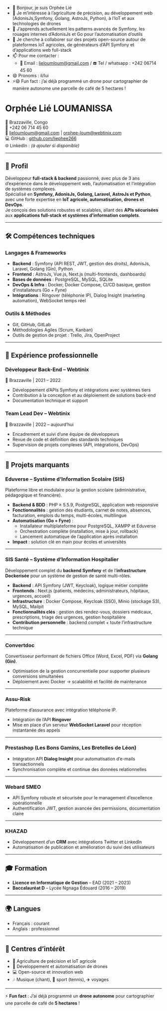 <!---
liephee266/liephee266 est un dépôt ✨ spécial ✨ car son `README.md` (ce fichier) apparaît sur votre profil GitHub.
Vous pouvez cliquer sur “Preview” pour voir vos modifications.
--->

- 👋 Bonjour, je suis Orphée Lié
- 👀 Je m’intéresse à l’agriculture de précision, au développement web (AdonisJs,Symfony, Golang, AstroJs, Python), à l’IoT et aux technologies de drones  
- 🌱 J’apprends actuellement les patterns avancés de Symfony, les rouages internes d’AdonisJs et Go pour l’automatisation d’outils  
- 💞️ Je cherche à collaborer sur des projets open-source autour de plateformes IoT agricoles, de générateurs d’API Symfony et d’applications web full-stack  
- 📫 Pour me contacter :  
  - 📧 Email : lieloumloum@gmail.com / ☎️ Tel / whatsapp : +242 06714 45 60
- 😄 Pronoms : il/lui  
- ⚡😄 Fun fact : j’ai déjà programmé un drone pour cartographier de manière autonome une parcelle de café de 5 hectares !



# Orphée Lié LOUMANISSA  

📍 Brazzaville, Congo  
📱 +242 06 714 45 60  
📧 lieloumloum@gmail.com | orphee-loum@webtinix.com  
💻 GitHub : [github.com/liephee266](https://github.com/liephee266)  
🌐 LinkedIn : *(à ajouter si disponible)*  

---

## 👤 Profil  

Développeur **full-stack & backend** passionné, avec plus de 3 ans d’expérience dans le développement web, l’automatisation et l’intégration de systèmes complexes.  
Spécialisé en **Symfony, AdonisJs, Golang, Laravel, AstroJs et Python**, avec une forte expertise en **IoT agricole, automatisation, drones et DevOps**.  
Je conçois des solutions robustes et scalables, allant des **APIs sécurisées** aux **applications full-stack et systèmes d’information complets**.  

---

## 🛠️ Compétences techniques  

### Langages & Frameworks  
- **Backend** : Symfony (API REST, JWT, gestion des droits), AdonisJs, Laravel, Golang (Gin), Python  
- **Frontend** : AstroJs, Vue.js, Next.js (multi-frontends, dashboards)  
- **Bases de données** : PostgreSQL, MySQL, SQLite  
- **DevOps & Infra** : Docker, Docker Compose, CI/CD basique, gestion d’installateurs (Go + Fyne)  
- **Intégrations** : Ringover (téléphonie IP), Dialog Insight (marketing automation), WebSocket temps réel  

### Outils & Méthodes  
- Git, GitHub, GitLab  
- Méthodologies Agiles (Scrum, Kanban)  
- Outils de gestion de projet : Trello, Jira, OpenProject  

---

## 💼 Expérience professionnelle  

### **Développeur Back-End – Webtinix**  
📍 Brazzaville | 2021 – 2022  
- Développement d’APIs Symfony et intégrations avec systèmes tiers  
- Contribution à la conception et au déploiement de solutions back-end  
- Documentation technique et support  

### **Team Lead Dev – Webtinix**  
📍 Brazzaville | 2022 – aujourd’hui  
- Encadrement et suivi d’une équipe de développeurs  
- Revue de code et définition des standards techniques  
- Supervision de projets complexes (API, intégrations, DevOps)  

---

## 🚀 Projets marquants  

### **Eduverse – Système d’Information Scolaire (SIS)**  
Plateforme libre et modulaire pour la gestion scolaire (administrative, pédagogique et financière).  
- **Backend & BDD** : PHP ≥ 5.5.9, PostgreSQL, application web responsive  
- **Fonctionnalités** : gestion des étudiants, carnet de notes, absences, facturation, emplois du temps, multi-écoles, multilingue  
- **Automatisation (Go + Fyne)** :  
  - Installateur multiplateforme pour PostgreSQL, XAMPP et Eduverse  
  - Orchestration complète (installation, mise à jour, rollback)  
  - Lancement automatique de l’application après installation  
- **Impact** : solution clé en main pour écoles et universités  

---

### **SIS Santé – Système d’Information Hospitalier**  
Développement complet du **backend Symfony** et de l’**infrastructure Dockerisée** pour un système de gestion de santé multi-rôles.  
- **Backend** : API Symfony (JWT, Keycloak), logique métier complète  
- **Frontends** : Next.js (patients, médecins, administrateurs, hôpitaux, urgences, accueil)  
- **Infrastructure** : Docker Compose, Keycloak (SSO), Minio (stockage S3), MySQL, Mailpit  
- **Fonctionnalités clés** : gestion des rendez-vous, dossiers médicaux, prescriptions, triage des urgences, gestion hospitalière  
- **Contribution personnelle** : backend complet + toute l’infrastructure technique  

---

### **Convertdoc**  
Convertisseur performant de fichiers Office (Word, Excel, PDF) via **Golang (Gin)**.  
- Optimisation de la gestion concurrentielle pour supporter plusieurs conversions simultanées  
- Déploiement avec Docker → scalabilité et facilité de maintenance  

---

### **Assu-Risk**  
Plateforme d’assurance avec intégration téléphonie IP.  
- Intégration de l’API **Ringover**  
- Mise en place d’un serveur **WebSocket Laravel** pour réception instantanée des appels  

---

### **Prestashop (Les Bons Gamins, Les Bretelles de Léon)**  
- Intégration API **Dialog Insight** pour automatisation d’e-mails transactionnels  
- Synchronisation complète et continue des données relationnelles  

---

### **Webard SMEO**  
- API Symfony robuste et sécurisée pour le management d’excellence opérationnelle  
- Authentification JWT, gestion avancée des permissions, documentation claire  

---

### **KHAZAD**  
- Développement d’un **CRM** avec intégrations Twitter et LinkedIn  
- Automatisation de publication et amélioration du suivi des utilisateurs  

---

## 🎓 Formation  

- **Licence en Informatique de Gestion** – EAD (2021 – 2023)  
- **Baccalauréat D** – Lycée Ngnaga Édouard (2016 – 2019)  

---

## 🌍 Langues  

- Français : courant  
- Anglais : professionnel  

---

## 🎯 Centres d’intérêt  

- 🌱 Agriculture de précision et IoT agricole  
- 🚁 Développement et automatisation de drones  
- 💻 Open-source et innovation web  
- 🎶 Musique (chant), 🎾 sport (tennis), ✈️ voyages  

---

⚡ **Fun fact** : J’ai déjà programmé un **drone autonome** pour cartographier une parcelle de café de **5 hectares** !  


